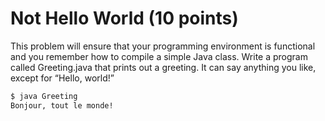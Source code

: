 # Not Hello World (10 points)

This problem will ensure that your programming environment is functional and you remember how to compile a simple Java class. Write a program called Greeting.java that prints out a greeting. It can say anything you like, except for “Hello, world!”

```sh
$ java Greeting
Bonjour, tout le monde!
```
